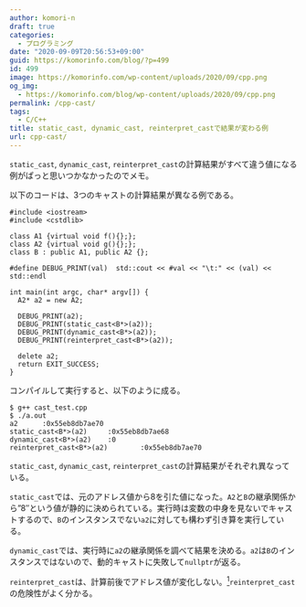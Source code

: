 ```yaml
---
author: komori-n
draft: true
categories:
  - プログラミング
date: "2020-09-09T20:56:53+09:00"
guid: https://komorinfo.com/blog/?p=499
id: 499
image: https://komorinfo.com/wp-content/uploads/2020/09/cpp.png
og_img:
  - https://komorinfo.com/blog/wp-content/uploads/2020/09/cpp.png
permalink: /cpp-cast/
tags:
  - C/C++
title: static_cast, dynamic_cast, reinterpret_castで結果が変わる例
url: cpp-cast/
---
```


`static_cast`, `dynamic_cast`, `reinterpret_cast`の計算結果がすべて違う値になる例がぱっと思いつかなかったのでメモ。

以下のコードは、3つのキャストの計算結果が異なる例である。

```
#include <iostream>
#include <cstdlib>

class A1 {virtual void f(){};};
class A2 {virtual void g(){};};
class B : public A1, public A2 {};

#define DEBUG_PRINT(val)  std::cout << #val << "\t:" << (val) << std::endl

int main(int argc, char* argv[]) {
  A2* a2 = new A2;

  DEBUG_PRINT(a2);
  DEBUG_PRINT(static_cast<B*>(a2));
  DEBUG_PRINT(dynamic_cast<B*>(a2));
  DEBUG_PRINT(reinterpret_cast<B*>(a2));

  delete a2;
  return EXIT_SUCCESS;
}
```

コンパイルして実行すると、以下のように成る。

```
$ g++ cast_test.cpp
$ ./a.out
a2      :0x55eb8db7ae70
static_cast<B*>(a2)     :0x55eb8db7ae68
dynamic_cast<B*>(a2)    :0
reinterpret_cast<B*>(a2)        :0x55eb8db7ae70
```

`static_cast`, `dynamic_cast`, `reinterpret_cast`の計算結果がそれぞれ異なっている。

`static_cast`では、元のアドレス値から8を引た値になった。`A2`と`B`の継承関係から”8″という値が静的に決められている。実行時は変数の中身を見ないでキャストするので、`B`のインスタンスでない`a2`に対しても構わず引き算を実行している。

`dynamic_cast`では、実行時に`a2`の継承関係を調べて結果を決める。`a2`は`B`のインスタンスではないので、動的キャストに失敗して`nullptr`が返る。

`reinterpret_cast`は、計算前後でアドレス値が変化しない。<span class="easy-footnote-margin-adjust" id="easy-footnote-1-499"></span><span class="easy-footnote">[<sup>1</sup>](https://komorinfo.com/blog/cpp-cast/#easy-footnote-bottom-1-499 "厳密に言うと、<code>reinterpret_cast</code>前後でアドレス値が変わるかどうかは処理系依存である。ISO/IEC 14882:2011（C++11）では、<code>reintepret_cast</code>で別の型に変換して、再度<code>reinterpret_cast</code>で元の型に戻しても値が変わらないことだけが記載されている。")</span>`reinterpret_cast`の危険性がよく分かる。
